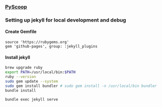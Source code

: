 ### [PyScoop](http://www.pyscoop.com)

### Setting up jekyll for local development and debug

#### Create **Gemfile**
```Gemfile
source 'https://rubygems.org'
gem 'github-pages', group: :jekyll_plugins
```
#### Install jekyll
```sh
brew upgrade ruby
export PATH=/usr/local/bin:$PATH
ruby --version
sudo gem update --system
sudo gem install bundler # sudo gem install -n /usr/local/bin bundler
bundle install

bundle exec jekyll serve
```
